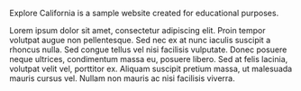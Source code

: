 Explore California is a sample website created for educational purposes.

Lorem ipsum dolor sit amet, consectetur adipiscing elit. Proin tempor volutpat augue non pellentesque. Sed nec ex at nunc iaculis suscipit a rhoncus nulla. Sed congue tellus vel nisi facilisis vulputate. Donec posuere neque ultrices, condimentum massa eu, posuere libero. Sed at felis lacinia, volutpat velit vel, porttitor ex. Aliquam suscipit pretium massa, ut malesuada mauris cursus vel. Nullam non mauris ac nisi facilisis viverra.

